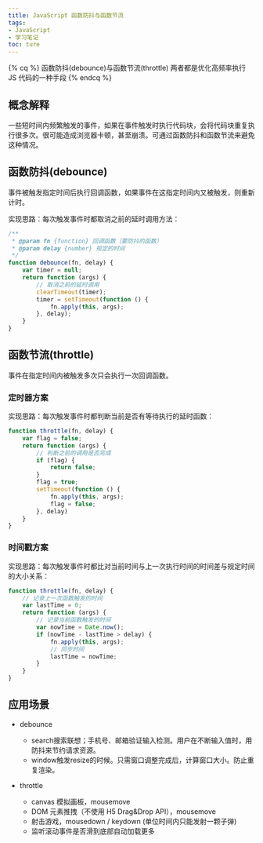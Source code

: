 ```yaml
---
title: JavaScript 函数防抖与函数节流
tags:
- JavaScript
- 学习笔记
toc: ture
---
```


{% cq %}
函数防抖(debounce)与函数节流(throttle)
两者都是优化高频率执行 JS 代码的一种手段
{% endcq %}

<!-- more -->

## 概念解释

一些短时间内频繁触发的事件，如果在事件触发时执行代码块，会将代码块重复执行很多次。很可能造成浏览器卡顿，甚至崩溃。可通过函数防抖和函数节流来避免这种情况。

## 函数防抖(debounce)

事件被触发指定时间后执行回调函数，如果事件在这指定时间内又被触发，则重新计时。

实现思路：每次触发事件时都取消之前的延时调用方法：

```js
/**
 * @param fn {function} 回调函数（要防抖的函数）
 * @param delay {number} 规定的时间
 */
function debounce(fn, delay) {
    var timer = null;
    return function (args) {
        // 取消之前的延时调用
        clearTimeout(timer);
        timer = setTimeout(function () {
            fn.apply(this, args);
        }, delay);
    }
}
```

## 函数节流(throttle)

事件在指定时间内被触发多次只会执行一次回调函数。

### 定时器方案

实现思路：每次触发事件时都判断当前是否有等待执行的延时函数：

```js
function throttle(fn, delay) {
    var flag = false;
    return function (args) {
        // 判断之前的调用是否完成
        if (flag) {
            return false;
        }
        flag = true;
        setTimeout(function () {
            fn.apply(this, args);
            flag = false;
        }, delay)
    }
}
```

### 时间戳方案

实现思路：每次触发事件时都比对当前时间与上一次执行时间的时间差与规定时间的大小关系：

```js
function throttle(fn, delay) {
    // 记录上一次函数触发的时间
    var lastTime = 0;
    return function (args) {
        // 记录当前函数触发的时间
        var nowTime = Date.now();
        if (nowTime - lastTime > delay) {
            fn.apply(this, args);
            // 同步时间
            lastTime = nowTime;
        }
    }
}
```

## 应用场景

- debounce
    - search搜索联想；手机号、邮箱验证输入检测。用户在不断输入值时，用防抖来节约请求资源。
    - window触发resize的时候。只需窗口调整完成后，计算窗口大小。防止重复渲染。


- throttle
    - canvas 模拟画板，mousemove
    - DOM 元素推拽（不使用 H5 Drag&Drop API），mousemove
    - 射击游戏，mousedown / keydown (单位时间内只能发射一颗子弹)
    - 监听滚动事件是否滑到底部自动加载更多